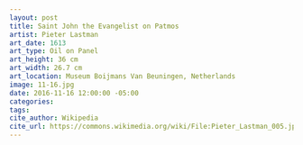 ```yaml
---
layout: post
title: Saint John the Evangelist on Patmos
artist: Pieter Lastman
art_date: 1613
art_type: Oil on Panel
art_height: 36 cm
art_width: 26.7 cm
art_location: Museum Boijmans Van Beuningen, Netherlands
image: 11-16.jpg
date: 2016-11-16 12:00:00 -05:00
categories:
tags:
cite_author: Wikipedia
cite_url: https://commons.wikimedia.org/wiki/File:Pieter_Lastman_005.jpg
---
```

